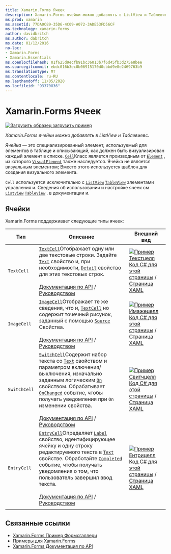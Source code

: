 ```yaml
---
title: Xamarin.Forms Ячеек
description: Xamarin.Forms ячейки можно добавлять в ListView и Таблевиевс. В этой статье перечислены ячейки, входящие в Xamarin.Forms .
ms.prod: xamarin
ms.assetid: 77DA0C89-35D6-4C09-A072-3ADE53FD56CF
ms.technology: xamarin-forms
author: davidbritch
ms.author: dabritch
ms.date: 01/12/2016
no-loc:
- Xamarin.Forms
- Xamarin.Essentials
ms.openlocfilehash: 01f625d9ecfb91bc36013b7f6d45fb3d275e8bee
ms.sourcegitcommit: ebdc016b3ec0b06915170d0cbbd9e0e2469763b9
ms.translationtype: MT
ms.contentlocale: ru-RU
ms.lasthandoff: 11/05/2020
ms.locfileid: "93370836"
---
```

# <a name="no-locxamarinforms-cells"></a>Xamarin.Forms Ячеек

[![Загрузить образец](~/media/shared/download.png) загрузить пример](/samples/xamarin/xamarin-forms-samples/formsgallery)

_Xamarin.Forms ячейки можно добавлять в ListView и Таблевиевс._

*Ячейка* — это специализированный элемент, используемый для элементов в таблице и описывающий, как должен быть визуализирован каждый элемент в списке. [`Cell`](xref:Xamarin.Forms.Cell)Класс является производным от [`Element`](xref:Xamarin.Forms.Element) , из которого [`VisualElement`](xref:Xamarin.Forms.Element) также наследуется. Ячейка не является визуальным элементом; Вместо этого используется шаблон для создания визуального элемента.

`Cell` используется исключительно с [`ListView`](xref:Xamarin.Forms.ListView) [`TableView`](xref:Xamarin.Forms.TableView) элементами управления и. Сведения об использовании и настройке ячеек см [`ListView`](~/xamarin-forms/user-interface/listview/index.md) [`TableView`](~/xamarin-forms/user-interface/tableview.md) . в документации и.

## <a name="cells"></a>Ячейки

Xamarin.Forms поддерживает следующие типы ячеек:

| Тип | Описание | Внешний вид |
| --- | --- | --- |
| `TextCell` | [`TextCell`](xref:Xamarin.Forms.TextCell)Отображает одну или две текстовые строки. Задайте [`Text`](xref:Xamarin.Forms.TextCell.Text) свойство и, при необходимости, [`Detail`](xref:Xamarin.Forms.TextCell.Detail) свойство для этих текстовых строк.<br /><br />[Документация по API](xref:Xamarin.Forms.TextCell)  /  [Руководством](~/xamarin-forms/user-interface/listview/customizing-cell-appearance.md#textcell) | [![Пример Текстцелл](cells-images/TextCell.png "Пример Текстцелл")](cells-images/TextCell-Large.png#lightbox "Пример Текстцелл")<br />[Код C# для этой страницы](https://github.com/xamarin/xamarin-forms-samples/blob/master/FormsGallery/FormsGallery/FormsGallery/CodeExamples/TextCellDemoPage.cs)  /  [Страница XAML](https://github.com/xamarin/xamarin-forms-samples/blob/master/FormsGallery/FormsGallery/FormsGallery/XamlExamples/TextCellDemoPage.xaml) |
| `ImageCell` | [`ImageCell`](xref:Xamarin.Forms.ImageCell)Отображает те же сведения, что и, [`TextCell`](xref:Xamarin.Forms.TextCell) но содержит точечный рисунок, заданный с помощью [`Source`](xref:Xamarin.Forms.Image.Source) Свойства.<br /><br />[Документация по API](xref:Xamarin.Forms.ImageCell)  /  [Руководством](~/xamarin-forms/user-interface/listview/customizing-cell-appearance.md#imagecell) | [![Пример Имажецелл](cells-images/ImageCell.png "Пример Имажецелл")](cells-images/ImageCell-Large.png#lightbox "Пример Имажецелл")<br />[Код C# для этой страницы](https://github.com/xamarin/xamarin-forms-samples/blob/master/FormsGallery/FormsGallery/FormsGallery/CodeExamples/ImageCellDemoPage.cs)  /  [Страница XAML](https://github.com/xamarin/xamarin-forms-samples/blob/master/FormsGallery/FormsGallery/FormsGallery/XamlExamples/ImageCellDemoPage.xaml) |
| `SwitchCell` | [`SwitchCell`](xref:Xamarin.Forms.SwitchCell)Содержит набор текста со [`Text`](xref:Xamarin.Forms.SwitchCell.Text) свойством и параметром включения/выключения, изначально заданным логическим [`On`](xref:Xamarin.Forms.SwitchCell.On) свойством. Обрабатывает [`OnChanged`](xref:Xamarin.Forms.SwitchCell.OnChanged) событие, чтобы получать уведомления при `On` изменении свойства.<br /><br />[Документация по API](xref:Xamarin.Forms.SwitchCell)  /  [Руководством](~/xamarin-forms/user-interface/tableview.md#switchcell) | [![Пример Свитчцелл](cells-images/SwitchCell.png "Пример Свитчцелл")](cells-images/SwitchCell-Large.png#lightbox "Пример Свитчцелл")<br />[Код C# для этой страницы](https://github.com/xamarin/xamarin-forms-samples/blob/master/FormsGallery/FormsGallery/FormsGallery/CodeExamples/SwitchCellDemoPage.cs)  /  [Страница XAML](https://github.com/xamarin/xamarin-forms-samples/blob/master/FormsGallery/FormsGallery/FormsGallery/XamlExamples/SwitchCellDemoPage.xaml) |
| `EntryCell` | [`EntryCell`](xref:Xamarin.Forms.EntryCell)Определяет [`Label`](xref:Xamarin.Forms.EntryCell.Label) свойство, идентифицирующее ячейку и одну строку редактируемого текста в [`Text`](xref:Xamarin.Forms.EntryCell.Text) свойстве. Обработайте [`Completed`](xref:Xamarin.Forms.EntryCell.Completed) событие, чтобы получать уведомления о том, что пользователь завершил ввод текста.<br /><br />[Документация по API](xref:Xamarin.Forms.EntryCell)  /  [Руководством](~/xamarin-forms/user-interface/tableview.md#entrycell) | [![Пример Ентрицелл](cells-images/EntryCell.png "Пример Ентрицелл")](cells-images/EntryCell-Large.png#lightbox "Пример Ентрицелл")<br />[Код C# для этой страницы](https://github.com/xamarin/xamarin-forms-samples/blob/master/FormsGallery/FormsGallery/FormsGallery/CodeExamples/EntryCellDemoPage.cs)  /  [Страница XAML](https://github.com/xamarin/xamarin-forms-samples/blob/master/FormsGallery/FormsGallery/FormsGallery/XamlExamples/EntryCellDemoPage.xaml) |
| | | |

## <a name="related-links"></a>Связанные ссылки

- [Xamarin.Forms Пример Формсгаллери](/samples/xamarin/xamarin-forms-samples/formsgallery)
- [Примеры для Xamarin.Forms](/samples/browse/?products=xamarin&term=Xamarin.Forms)
- [Xamarin.Forms Документация по API](/dotnet/api/xamarin.forms?view=xamarin-forms)